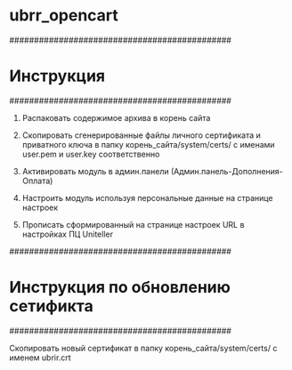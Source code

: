 # ubrr_opencart

#############################################
#                Инструкция                 #
#############################################



1) Распаковать содержимое архива в корень сайта

2) Скопировать сгенерированные файлы личного сертификата и приватного ключа в папку корень_сайта/system/certs/ c именами user.pem и user.key соответственно

3) Активировать модуль в админ.панели (Админ.панель-Дополнения-Оплата)

4) Настроить модуль используя персональные данные на странице настроек

5) Прописать сформированный на странице настроек URL в настройках ПЦ Uniteller 




#############################################
#  Инструкция по обновлению сетификта      #
#############################################



Скопировать новый сертификат в папку корень_сайта/system/certs/ c именем ubrir.crt



